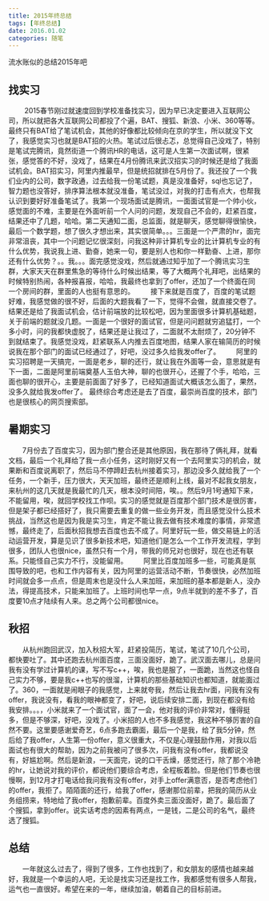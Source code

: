 ```yaml
---
title: 2015年终总结
tags: [年终总结]
date: 2016.01.02
categories: 随笔
---
```

流水账似的总结2015年吧
<!--more-->
## 找实习
&emsp;&emsp; 2015春节刚过就速度回到学校准备找实习，因为早已决定要进入互联网公司，所以就把各大互联网公司都投了个遍，BAT、搜狐、新浪、小米、360等等。最终只有BAT给了笔试机会，其他的好像都比较倾向在京的学生，所以就没下文了，我感觉实习也就是BAT招的火热。笔试过后很忐忑，总觉得自己没戏了，特别是笔试完腾讯，竟然街道一个腾讯HR的电话，这可是人生第一次面试啊，很紧张，感觉答的不好，没戏了，结果在4月份腾讯来武汉招实习的时候还是给了我面试机会。BAT招实习，阿里内推最早，但是统招就排在5月份了。我还投了一个我们业内的公司，数字政通，过去给我一份笔试题，真是没准备好，sql也忘记了，智力题也没答好，排序算法根本就没准备，笔试没过，对我的打击有点大，也帮我认识到要好好准备笔试了。我第一个现场面试是腾讯，一面面试官是一个帅小伙，感觉面的不难，主要是在外面听前一个人问的问题，发现自己不会的，赶紧百度，结果还中了几题，哈哈。第二天通知二面，总监面，就是聊天，感觉聊得很愉快，最后一个数学题，想了很久才想出来，其实很简单。。。三面是一个严肃的hr，面完非常沮丧，其中一个问题记忆很深刻，问我这种非计算机专业的比计算机专业的有什么优势，我说我上进、勤奋，她来一句，要是别人也和你一样勤奋、上进，那你还有什么优势？。。我。。。面完感觉没戏，然后就通过知乎加了一个腾讯实习生群，大家天天在群里焦急的等待什么时候出结果，等了大概两个礼拜吧，出结果的时候特别热闹，各种报喜报，哈哈，我最终也拿到了offer，还加了一个终面在同一个房间的群，里面的人也挺有意思的。
&emsp;&emsp;接下来就是百度了，百度的笔试题好难，我感觉做的很不好，后面的大题我看了一下，觉得不会做，就直接交卷了。结果还是给了我面试机会，估计前端放的比较松吧，因为里面很多计算机基础题，关于前端的题就没几题。一面是一个很好的面试官，但是问问题就穷追猛打，一个多小时，问的我都快虚脱了，结果还是让我过了，二面就不太耐烦了，20分钟不到就结束了。我感觉没戏，赶紧联系人内推去百度地图，结果人家在输简历的时候说我在那个部门的面试已经通过了，好吧，没过多久给我发offer了。
&emsp;&emsp;阿里的实习招聘是一天搞完，一面是老乡，聊的还行，就让我在外面等一会，意思就是有下一面，二面是阿里前端奠基人玉伯大神，聊的也很开心，还握了个手，哈哈，三面也聊的很开心，主要是前面面了好多了，已经知道面试大概该怎么面了，果然，没多久就给我发offer了。
最终综合考虑还是去了百度，最崇尚百度的技术，部门也是很核心的网页搜索部。
## 暑期实习
&emsp;&emsp;7月份去了百度实习，因为部门整合还是其他原因，我在那待了俩礼拜，就看文档，最后一个礼拜给了我一点小任务，这时刚好又有一个去阿里实习的机会，就果断和百度说离职了，然后马不停蹄赶去杭州接着实习，那边没多久就给我了一个任务，一个新手，压力很大，天天加班，最终还是顺利上线，最对不起我女朋友，来杭州的这几天就是我最忙的几天，根本没时间陪，唉。。然后9月1号通知下来，不能留用，唉，就回学校找工作呗。实习的感觉就是百度那个部门技术是很厉害，但是架子都已经搭好了，我只需要去重复的做一些业务开发，而且感觉没什么技术挑战，当然这也是因为我是实习生，肯定不能让我去做有技术难度的事情，非常遗憾，最终走了，后面秋招我想去百度也去不成了。阿里好玩一些，做交易链上的活动运营开发，算是见识了很多新技术吧，知道他们是怎么一个工作开发流程，学到很多，团队人也很nice，虽然只有一个月，带我的师兄对也很好，现在也还有联系。只能怪自己实力不行，没能留用。
&emsp;&emsp;阿里比百度加班多一些，可能真是氛围导致的吧，也和工作内容有关，因为阿里的运营活动不断，节奏很快，必然加班时间就会多一点点，但是周末也是没什么人来加班，来加班的基本都是新人，没办法，得提高技术，只能来加班了。上班时间也早一点，9点半就到的差不多了，百度要10点才陆续有人来。总之两个公司都很nice。
## 秋招
&emsp;&emsp;从杭州跑回武汉，加入秋招大军，赶紧投简历，笔试，笔试了10几个公司，都快要吐了。其中还跑去杭州面百度，三面没面好，跪了。武汉面去哪儿，总是问我有没有学过计算机的课，写不写c++，唉，我也是服了，一面跪，当然这也怪自己实力不够，要是我c++也写的很溜，计算机的那些基础知识也都知道，就能面过了。360，一面就是闹眼子的我感觉，上来就夸我，然后让我去hr面，问我有没有offer，我说没有，看我的眼神都变了，好吧，说后续安排二面，到现在都没有给我安排。。。，小米就来了一个面试官，面了一会，他对我的评价非常对，懂得挺多，但是不够深，好吧，没戏了。小米招的人也不多我感觉，我这种不够厉害的自然不要。这里要感谢爱奇艺，6点多跑去霸面，最后一个是我，给了我5分钟，然后给了我offer，人生第一份offer，意义很重大，不仅是心理鼓励作用，对我以后面试也有很大的帮助，因为之前我被问了很多次，问我有没有offer，我都说没有，好尴尬啊。然后是新浪，一天面完，说的口干舌燥，感觉还行，除了那个冷艳的hr，让她说对我的评价，都说他们要综合考虑，全程板着脸。但是他们节奏也很慢啊，到12月才打电话给我问我有没有offer，对手上offer满意否，是否考虑他们的offer，我拒了。陌陌面的还行，给我了offer，感谢那位前辈，把我的简历从业务组捞来，特地给了我offer，抱歉前辈。百度外卖三面没面好，跪了。最后面了个搜狐，拿到offer。说实话考虑的因素有两点，一是钱，二是公司的名气，最终选了搜狐。

## 总结
&emsp;&emsp;一年就这么过去了，得到了很多，工作也找到了，和女朋友的感情也越来越好，我就是一个幸运的人吧，无论是找实习还是找工作，我都感觉有很多人帮我，运气也一直很好。希望在来的一年，继续加油，朝着自己的目标前进。
